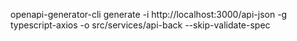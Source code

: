 openapi-generator-cli generate -i http://localhost:3000/api-json -g typescript-axios -o src/services/api-back --skip-validate-spec